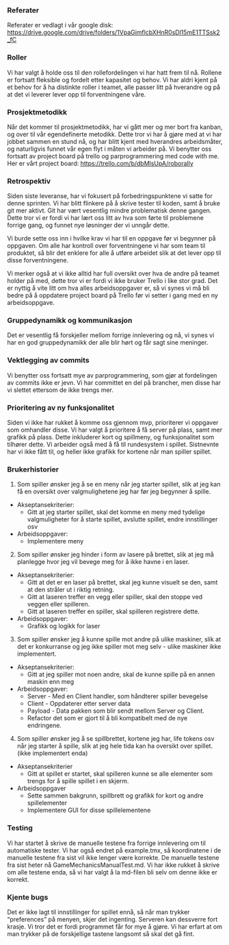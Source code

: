 ### Referater
Referater er vedlagt i vår google disk: https://drive.google.com/drive/folders/1VpaGimflcbXHnR0sDl15mE1TTSsk2_fC 

### Roller
Vi har valgt å holde oss til den rollefordelingen vi har hatt frem til nå. Rollene er fortsatt fleksible og fordelt etter kapasitet og behov. Vi har aldri kjent på et behov for å ha distinkte roller i teamet, alle passer litt på hverandre og på at det vi leverer lever opp til forventningene våre. 

### Prosjektmetodikk
Når det kommer til prosjektmetodikk, har vi gått mer og mer bort fra kanban, og over til vår egendefinerte metodikk. Dette tror vi har å gjøre med at vi har jobbet sammen en stund nå, og har blitt kjent med hverandres arbeidsmåter, og naturligvis funnet vår egen flyt i måten vi arbeider på. Vi benytter oss fortsatt av project board på trello og parprogrammering med code with me. Her er vårt project board: https://trello.com/b/dbMlsUpA/roborally 

### Retrospektiv
Siden siste leveranse, har vi fokusert på forbedringspunktene vi satte for denne sprinten. Vi har blitt flinkere på å skrive tester til koden, samt å bruke git mer aktivt. Git har vært vesentlig mindre problematisk denne gangen. Dette tror vi er fordi vi har lært oss litt av hva som førte til problemene forrige gang, og funnet nye løsninger der vi unngår dette. 

Vi burde sette oss inn i hvilke krav vi har til en oppgave før vi begynner på oppgaven. Om alle har kontroll over forventningene vi har som team til produktet, så blir det enklere for alle å utføre arbeidet slik at det lever opp til disse forventningene. 

Vi merker også at vi ikke alltid har full oversikt over hva de andre på teamet holder på med, dette tror vi er fordi vi ikke bruker Trello i like stor grad. Det er nyttig å vite litt om hva alles arbeidsoppgaver er, så vi synes vi må bli bedre på å oppdatere project board på Trello før vi setter i gang med en ny arbeidsoppgave. 

### Gruppedynamikk og kommunikasjon
Det er vesentlig få forskjeller mellom forrige innlevering og nå, vi synes vi har en god gruppedynamikk der alle blir hørt og får sagt sine meninger. 

### Vektlegging av commits
Vi benytter oss fortsatt mye av parprogrammering, som gjør at fordelingen av commits ikke er jevn. Vi har committet en del på brancher, men disse har vi slettet ettersom de ikke trengs mer.

### Prioritering av ny funksjonalitet
Siden vi ikke har rukket å komme oss gjennom mvp, prioriterer vi oppgaver som omhandler disse. Vi har valgt å prioritere å få server på plass, samt mer grafikk på plass. Dette inkluderer kort og spillmeny, og funksjonalitet som tilhører dette. Vi arbeider også med å få til rundesystem i spillet. Sistnevnte har vi ikke fått til, og heller ikke grafikk for kortene når man spiller spillet. 

### Brukerhistorier
1. Som spiller ønsker jeg å se en meny når jeg starter spillet, slik at jeg kan få en oversikt over valgmulighetene jeg har før jeg begynner å spille.
  * Akseptansekriterier:
    * Gitt at jeg starter spillet, skal det komme en meny med tydelige valgmuligheter for å starte spillet, avslutte spillet, endre innstillinger osv
  * Arbeidsoppgaver:
    * Implementere meny


2. Som spiller ønsker jeg hinder i form av lasere på brettet, slik at jeg må planlegge hvor jeg vil bevege meg for å ikke havne i en laser.
  * Akseptansekriterier:
    * Gitt at det er en laser på brettet, skal jeg kunne visuelt se den, samt at den stråler ut i riktig retning. 
    * Gitt at laseren treffer en vegg eller spiller, skal den stoppe ved veggen eller spilleren.
    * Gitt at laseren treffer en spiller, skal spilleren registrere dette.
  * Arbeidsoppgaver: 
    * Grafikk og logikk for laser
 

3. Som spiller ønsker jeg å kunne spille mot andre på ulike maskiner, slik at det er konkurranse og jeg ikke spiller mot meg selv - ulike maskiner ikke implementert.
  * Akseptansekriterier:
    * Gitt at jeg spiller mot noen andre, skal de kunne spille på en annen maskin enn meg
  * Arbeidsoppgaver:
    * Server - Med en Client handler, som håndterer spiller bevegelse
    * Client - Oppdaterer etter server data
    * Payload - Data pakken som blir sendt mellom Server og Client.
    * Refactor det som er gjort til å bli kompatibelt med de nye endringene.
 

4. Som spiller ønsker jeg å se spillbrettet, kortene jeg har, life tokens osv når jeg starter å spille, slik at jeg hele tida kan ha oversikt over spillet. (ikke implementert enda)
  * Akseptansekriterier
    * Gitt at spillet er startet, skal spilleren kunne se alle elementer som trengs for å spille spillet i en skjerm. 
  * Arbeidsoppgaver
    * Sette sammen bakgrunn, spillbrett og grafikk for kort og andre spillelementer
    * Implementere GUI for disse spillelementene
 
### Testing
Vi har startet å skrive de manuelle testene fra forrige innlevering om til automatiske tester. Vi har også endret på example.tmx, så koordinatene i de manuelle testene fra sist vil ikke lenger være korrekte. De manuelle testene fra sist heter nå GameMechanicsManualTest.md. Vi har ikke rukket å skrive om alle testene enda, så vi har valgt å la md-filen bli selv om denne ikke er korrekt.
 
### Kjente bugs
Det er ikke lagt til innstillinger for spillet ennå, så når man trykker “preferences” på menyen, skjer det ingenting. 
Serveren kan dessverre fort krasje. Vi tror det er fordi programmet får for mye å gjøre. Vi har erfart at om man trykker på de forskjellige tastene langsomt så skal det gå fint.


